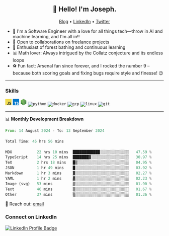 <h2 align="center">👋 Hello! I'm Joseph.</h2>
<p align="center">
  <a href="https://ngugi-dev-blog-page.vercel.app/blog/">Blog</a> •
  <a href="https://www.linkedin.com/in/dev-joseph">LinkedIn</a> •
  <a href="#">Twitter</a> 
</p>


- 🔭 I'm a Software Engineer with a love for all things tech—throw in AI and machine learning, and I'm all in!!
- 💬 Open to collaborations on freelance projects
- 🌳 Enthusiast of forest bathing and continuous learning
- 📊 Math lover: Always intrigued by the Collatz conjecture and its endless loops
- ⚽ Fun fact: Arsenal fan since forever, and I rocked the number 9 – because both scoring goals and fixing bugs require style and finesse! 😉

-------


### Skills
<code><img height="20" alt="javascript" src="https://raw.githubusercontent.com/github/explore/80688e429a7d4ef2fca1e82350fe8e3517d3494d/topics/javascript/javascript.png"></code>
<code><img height="20" alt="typescript" src="https://raw.githubusercontent.com/github/explore/80688e429a7d4ef2fca1e82350fe8e3517d3494d/topics/typescript/typescript.png"></code>
<code><img height="20" alt="nodejs" src="https://raw.githubusercontent.com/github/explore/80688e429a7d4ef2fca1e82350fe8e3517d3494d/topics/nodejs/nodejs.png"></code>
<code><img height="20" alt="python" src="https://cdn.cdnlogo.com/logos/p/3/python.svg"></code>
<code><img height="20" alt="docker" src="https://cdn.worldvectorlogo.com/logos/docker.svg"></code>
<code><img height="20" alt="gcp" src="https://cdn.cdnlogo.com/logos/g/75/google-cloud.svg"></code>
<code><img height="20" alt="linux" src="https://cdn.cdnlogo.com/logos/l/21/linux-tux.svg"></code>
<code><img height="20" alt="git" src="https://cdn.worldvectorlogo.com/logos/git-icon.svg"></code>

-------

📊 **Monthly Development Breakdown**

<!--START_SECTION:waka-->

```rust
From: 14 August 2024 - To: 13 September 2024

Total Time: 45 hrs 56 mins

MDX           22 hrs 10 mins  ████████████░░░░░░░░░░░░░   47.59 %
TypeScript    14 hrs 25 mins  ███████▓░░░░░░░░░░░░░░░░░   30.97 %
TeX           2 hrs 18 mins   █▒░░░░░░░░░░░░░░░░░░░░░░░   04.95 %
JSON          1 hr 49 mins    █░░░░░░░░░░░░░░░░░░░░░░░░   03.92 %
Markdown      1 hr 3 mins     ▓░░░░░░░░░░░░░░░░░░░░░░░░   02.27 %
YAML          1 hr 2 mins     ▓░░░░░░░░░░░░░░░░░░░░░░░░   02.23 %
Image (svg)   53 mins         ▒░░░░░░░░░░░░░░░░░░░░░░░░   01.90 %
Text          46 mins         ▒░░░░░░░░░░░░░░░░░░░░░░░░   01.67 %
Other         37 mins         ▒░░░░░░░░░░░░░░░░░░░░░░░░   01.36 %
```

<!--END_SECTION:waka-->

📧 Reach out: [email](mailto:josephngugi.dev@gmail.com)

### Connect on LinkedIn
[![LinkedIn Profile Badge](https://img.shields.io/badge/LinkedIn-2D9CDB?style=for-the-badge&logo=linkedin&logoColor=white)](https://www.linkedin.com/in/dev-joseph)
